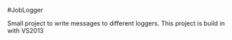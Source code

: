 #JobLogger

Small project to write messages to different loggers. This project is build in with VS2013
